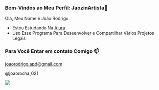 ### Bem-Vindos ao Meu Perfil: JaozinArtista👦

Olá, Meu Nome é João Rodrigo

- Estou Estudando Na [Alura](https://www.alura.com.br)
- Uso Esse Programa Para Deseenvolver e Compartilhar Vários Projetos Legais

### Para Você Entar em contato Comigo 📫

joaorodrigo.apd@gmail.com

@joaorocha_021

![](https://media1.tenor.com/m/dvSXzZulB0sAAAAC/thumbs-up-wink.gif)
